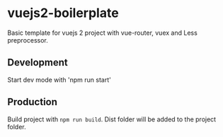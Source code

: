 # vuejs2-boilerplate

Basic template for vuejs 2 project with vue-router, vuex and Less preprocessor.  

## Development

Start dev mode with 'npm run start'

## Production

Build project with `npm run build`. Dist folder will be added to the project folder. 
